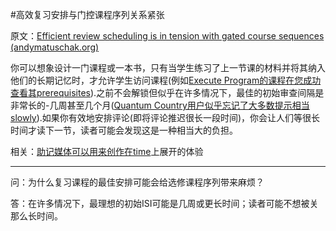 #高效复习安排与门控课程序列关系紧张

原文：[Efficient review scheduling is in tension with gated course sequences (andymatuschak.org)](https://notes.andymatuschak.org/z7MWDLQ7ni6kp4ziDawQG1xYC9Um741WsUQ4h)

你可以想象设计一门课程或一本书，只有当学生练习了上一节课的材料并将其纳入他们的长期记忆时，才允许学生访问课程(例如[Execute Program的课程在您成功查看其prerequisites](https://notes.andymatuschak.org/z43GdwxNzaXGvNs7Hdd57UD9KauMxRGbH45r8)).之前不会解锁但似乎在许多情况下，最佳的初始审查间隔是非常长的-几周甚至几个月([Quantum Country用户似乎忘记了大多数提示相当slowly](https://notes.andymatuschak.org/zUDMMZd4YLSXx5TSogPg8v96zPUdQ1hGcW1b)).如果你有效地安排评论(即将评论推迟很长一段时间)，你会让人们等很长时间才读下一节，读者可能会发现这是一种相当大的负担。

相关：[助记媒体可以用来创作在time](https://notes.andymatuschak.org/zvzwYeFU3Au4Ya2uVh2k3BUu8udZB7NSrAdL)上展开的体验

------

问：为什么复习课程的最佳安排可能会给选修课程序列带来麻烦？

答：在许多情况下，最理想的初始ISI可能是几周或更长时间；读者可能不想被关那么长时间。
